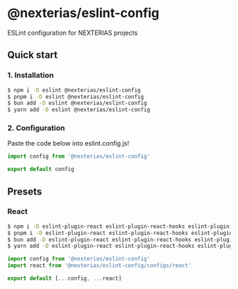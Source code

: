 # @nexterias/eslint-config

ESLint configuration for NEXTERIAS projects

## Quick start

### 1. Installation

```bash
$ npm i -D eslint @nexterias/eslint-config
$ pnpm i -D eslint @nexterias/eslint-config
$ bun add -D eslint @nexterias/eslint-config
$ yarn add -D eslint @nexterias/eslint-config
```

### 2. Configuration

Paste the code below into eslint.config.js!

```js
import config from '@nexterias/eslint-config'

export default config
```

## Presets

### React

```bash
$ npm i -D eslint-plugin-react eslint-plugin-react-hooks eslint-plugin-jsx-a11y
$ pnpm i -D eslint-plugin-react eslint-plugin-react-hooks eslint-plugin-jsx-a11y
$ bun add -D eslint-plugin-react eslint-plugin-react-hooks eslint-plugin-jsx-a11y
$ yarn add -D eslint-plugin-react eslint-plugin-react-hooks eslint-plugin-jsx-a11y
```

```js
import config from '@nexterias/eslint-config'
import react from '@nexterias/eslint-config/configs/react'

export default [...config, ...react]
```
